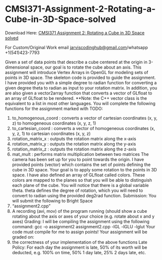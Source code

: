 # CMSI371-Assignment-2-Rotating-a-Cube-in-3D-Space-solved

Download Here: [CMSI371 Assignment 2: Rotating a Cube in 3D Space solved](https://jarviscodinghub.com/assignment/assignment-2-rotating-a-cube-in-3d-space-solution/)

For Custom/Original Work email jarviscodinghub@gmail.com/whatsapp +1(541)423-7793

Given a set of data points that describe a cube centered at the origin in 3-dimensional space,
our goal is to rotate the cube about an axis. This assignment will introduce Vertex Arrays in
OpenGL for modeling sets of points in 3D space.
The skeleton code is provided to guide the assignment.
I have provided you with a simple degree to radian function for converting a given degree theta
to radian as input to your rotation matrix. In addition, you are also given a vector2array
function that converts a vector of GLfloat to an array of GLfloat to be rendered.
**Note: the C++ vector class is the equivalent to a list in most other languages.
You will complete the following functions for the assignment marked with TODO:
1) to_homogenous_coord : converts a vector of cartesian coordinates (x, y, z) to
homogeneous coordinates (x, y, z, 1)
2) to_cartesian_coord : converts a vector of homogeneous coordinates (x, y, z, 1) to
cartesian coordinates (x, y, z)
3) rotation_matrix_x : outputs the rotation matrix along the x-axis
4) rotation_matrix_y : outputs the rotation matrix along the y-axis
5) rotation_matrix_z : outputs the rotation matrix along the z-axis
6) mat_mult : performs matrix multiplication between two matrices
The camera has been set up for you to point towards the origin.
I have provided points (vector) which contains the set of points defining the cube
in 3D space. Your goal is to apply some rotation to the points in 3D space. I have also defined
an array of GLfloat called colors. These colors are mapped to the planes so that you will be
able to distinguish each plane of the cube.
You will notice that there is a global variable theta. theta defines the degree of rotation, which
you will need to convert to radian using the provided deg2rad function.
Submission:
You will submit the following to Bright Space
1) “assignment2.cpp”
2) A recording (avi, mov) of the program running (should show a cube rotating about the
axis or axes of your choice (e.g. rotate about x and y axes)
Grading:
I will be compiling the assignment using the following command:
gcc -o assignment2 assignment2.cpp -lGL -lGLU -lglut
Your code must compile for me to assign points!
Your assignment will be graded on:
1) the correctness of your implementation of the above functions
Late Policy:
For each day the assignment is late, 50% of its worth will be deducted, e.g. 100% on time, 50%
1 day late, 25% 2 days late, etc.
